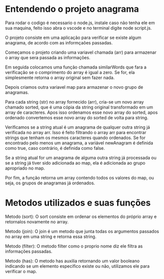 # Entendendo o projeto anagrama


Para rodar o codigo é necessario o node.js, instale caso não tenha ele em sua maquina, feito isso abra o vscode e no terminal digite node script.js.

O projeto consiste em uma aplicação para verificar se existe algum anagrama, de acordo com as informçaões passadas.

Começamos o projeto criando uma variavel chamada (arr) para armazenar o array que sera passada as informações.

Em seguida colocamos uma função chamada similarWords que fara a verificação se o comprimento do array é igual a zero. Se for, ela simplesmente retorna o array original sem fazer nada.

Depois criamos outra variavel map para armazenar o novo grupo de anagramas.

Para cada string (str) no array fornecido (arr), cria-se um novo array chamado sorted, que é uma cópia da string original transformado em um array de caracteres.
Apos isso ordenamos esse novo array do sorted, apos ordenado convertemos esse novo array do sorted de volta para string.

Verificamos se a string atual é um anagrama de qualquer outra string já verificada no array arr.
Isso é feito filtrando o array arr para encontrar strings que tenham os mesmos caracteres quando ordenados. Se for encontrado pelo menos um anagrama, a variável newAnagram é definida como true, caso contrário, é definida como false.

Se a string atual for um anagrama de alguma outra string já processada ou se a string já tiver sido adicionada ao map, ela é adicionada ao grupo apropriado no map.

Por fim, a função retorna um array contendo todos os valores do map, ou seja, os grupos de anagramas já ordenados.

# Metodos utilizados e suas funções

Metodo (sort): O sort consiste em ordenar os elementos do próprio array e retornalos novamente no array.

Metodo (join): O join é um metodo que junta todas os argumentos passados no array em uma string e retorna essa string.

Metodo (filter): O metodo filter como o proprio nome diz ele filtra as informações passadas.

Metodo (has): O metodo has auxilia retornando um valor booleano indicando se um elemento especifico existe ou não, utilizamos ele para verificar o map.




